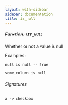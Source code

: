 ```yaml
---
layout: with-sidebar
sidebar: documentation
title: is_null
---
```


##### Function: `#IS_NULL`
Whether or not a value is null

  Examples:

    null is null -- true

    some_column is null

###### Signatures
    a -> checkbox

